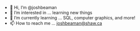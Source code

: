 - 👋 Hi, I’m @joshbeaman
- 👀 I’m interested in ... learning new things
- 🌱 I’m currently learning ... SQL, computer graphics, and more!
- 📫 How to reach me ... joshbeaman@shaw.ca

<!---
joshbeaman/joshbeaman is a ✨ special ✨ repository because its `README.md` (this file) appears on your GitHub profile.
You can click the Preview link to take a look at your changes.
--->
